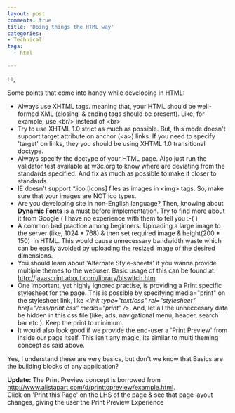 ```yaml
---
layout: post
comments: true
title: 'Doing things the HTML way'
categories:
- Technical
tags:
  - html

---
```


Hi,

Some points that come into handy while developing in HTML:
<ul>
	<li>Always use XHTML tags. meaning that, your HTML should be well-formed XML (closing  &amp; ending tags should be present). Like, for example, use &lt;br/&gt; instead of &lt;br&gt;</li>
	<li>Try to use XHTML 1.0 strict as much as possible. But, this mode doesn't support target attribute on anchor (&lt;a&gt;) links. If you need to specify 'target' on links, they you should be using XHTML 1.0 transitional doctype.</li>
	<li>Always specify the doctype of your HTML page. Also just run the validator test available at w3c.org to know where are deviating from the standards specified. And fix as much as possible to make it closer to standards.</li>
	<li>IE doesn't support *.ico [Icons] files as images in &lt;img&gt; tags. So, make sure that your images are NOT ico types.</li>
	<li>Are you developing site in non-English language? Then, knowing about<strong> Dynamic Fonts</strong> is a must before implementation. Try to find more about it from Google ( I have no experience with them to tell you :-( )</li>
	<li>A common bad practice among beginners: Uploading a large image to the server (like, 1024 * 768) &amp; then set required image &amp; height(200 * 150)  in HTML. This would cause unnecessary bandwidth waste which can be easily avoided by uploading the resized image of the desired dimensions.</li>
	<li>You should learn about 'Alternate Style-sheets' if you wanna provide multiple themes to the webuser. Basic usage of this can be found at: <a href="http://javascript.about.com/library/blswitch.htm">http://javascript.about.com/library/blswitch.htm</a></li>
	<li>One important, yet highly ignored practise, is providing a Print specific stylesheet for the page. This is possible by specifying media="print" on the stylesheet link, like <em>&lt;link type="text/css" rel="stylesheet" href="/css/print.css" media="print" /&gt;</em>. And, let all the unneccesary data be hidden in this css file (like, ads, navigational menu, header, search bar etc.). Keep the print to minimum.</li>
	<li>It would also look good if we provide the end-user a 'Print Preview' from inside our page itself. This isn't any magic, its similar to multi theming concept as said above.</li>
</ul>
Yes, I understand these are very basics, but don't we know that Basics are the building blocks of any application?

<strong>Update:</strong> The Print Preview concept is borrowed from <br /><a href="http://www.alistapart.com/d/printtopreview/example.html">http://www.alistapart.com/d/printtopreview/example.html</a>. <br />Click on 'Print this Page' on the LHS of the page &amp; see that page layout changes, giving the user the Print Preview Experience
